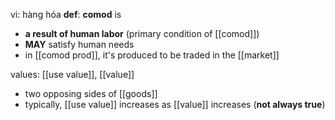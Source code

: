 vi: hàng hóa
**def**: **comod** is
- **a result of human labor** (primary condition of [[comod]])
- **MAY** satisfy human needs
- in [[comod prod]], it's produced to be traded in the [[market]]

values: [[use value]], [[value]]
- two opposing sides of [[goods]]
- typically, [[use value]] increases as [[value]] increases (**not always true**)
